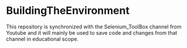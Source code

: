 # BuildingTheEnvironment
This repository is synchronized with the Selenium_ToolBox channel from Youtube and it will mainly be used to save code and changes from that channel in educational scope.
